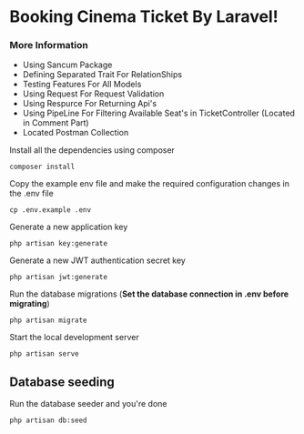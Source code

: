 
# Booking Cinema Ticket By Laravel!

### More Information
- Using Sancum Package 
- Defining Separated Trait For RelationShips
- Testing Features For All Models
- Using Request For Request Validation
- Using Respurce For Returning Api's
- Using PipeLine For Filtering Available Seat's in TicketController (Located in Comment Part)
- Located Postman Collection 

Install all the dependencies using composer

    composer install

Copy the example env file and make the required configuration changes in the .env file

    cp .env.example .env

Generate a new application key

    php artisan key:generate

Generate a new JWT authentication secret key

    php artisan jwt:generate

Run the database migrations (**Set the database connection in .env before migrating**)

    php artisan migrate

Start the local development server

    php artisan serve

## Database seeding

Run the database seeder and you're done

    php artisan db:seed
